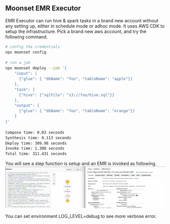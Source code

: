 ## Moonset EMR Executor 

EMR Executor can run hive & spark tasks in a brand new account without any
setting up, either in schedule mode or adhoc mode. It uses AWS CDK to setup the
infrastructure.  Pick a brand new aws account, and try the following command.

```bash
# config the credentials
npx moonset config

# run a job
npx moonset deploy --job '{
    "input": [
      {"glue": { "dbName": "foo", "tableName": "apple"}}
    ],
    "task": [
      {"hive": {"sqlFile": "s3://foo/hive.sql"}}
    ],
    "output": [
      {"glue": { "dbName": "foo", "tableName": "orange"}}
    ]
}' 

Compose time: 0.03 seconds
Synthesis time: 0.113 seconds
Deploy time: 309.98 seconds
Invoke time: 1.308 seconds
Total time: 311.431 seconds
```


You will see a step function is setup and an EMR is invoked as following.
![](./sample.jpg)

You can set environment LOG_LEVEL=debug to see more verbose error.
